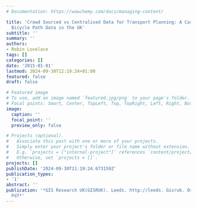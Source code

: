 ```yaml
---
# Documentation: https://wowchemy.com/docs/managing-content/

title: 'Crowd Sourced vs Centralised Data for Transport Planning: A Case Study of
  Bicycle Path Data in the UK'
subtitle: ''
summary: ''
authors:
- Robin Lovelace
tags: []
categories: []
date: '2015-01-01'
lastmod: 2024-09-30T12:19:24+01:00
featured: false
draft: false

# Featured image
# To use, add an image named `featured.jpg/png` to your page's folder.
# Focal points: Smart, Center, TopLeft, Top, TopRight, Left, Right, BottomLeft, Bottom, BottomRight.
image:
  caption: ''
  focal_point: ''
  preview_only: false

# Projects (optional).
#   Associate this post with one or more of your projects.
#   Simply enter your project's folder or file name without extension.
#   E.g. `projects = ["internal-project"]` references `content/project/deep-learning/index.md`.
#   Otherwise, set `projects = []`.
projects: []
publishDate: '2024-09-30T11:19:24.673159Z'
publication_types:
- '1'
abstract: ''
publication: '*GIS Research UK(GISRUK). Leeds. http://leeds. Gisruk. Org/Abstracts/GISRUK2015_submission_71.
  Pdf*'
---
```

